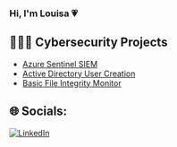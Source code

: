 ### Hi, I'm Louisa 💗

## 👩🏻‍💻 Cybersecurity Projects
- [Azure Sentinel SIEM](https://github.com/louisaarocha/Azure-Sentinel-SIEM)
- [Active Directory User Creation](https://github.com/louisaarocha/AD-Homelab-VirtualBox)
- [Basic File Integrity Monitor](https://github.com/louisaarocha/FIM)

## 🌐 Socials:
[![LinkedIn](https://img.shields.io/badge/LinkedIn-%230077B5.svg?logo=linkedin&logoColor=white)](https://linkedin.com/in/https://www.linkedin.com/in/louisaarocha/) 


<!-- Proudly created with GPRM ( https://gprm.itsvg.in ) -->
